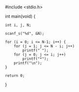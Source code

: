 #include <stdio.h>



int main(void) {

	int i, j, N; 

	scanf_s("%d", &N);

	for (i = 0; i <= N-1; i++) {
		for (j = 1; j <= N - i; j++)
			printf(" "); 
		for (j = 0; j <= i; j++)
			printf("*"); 
		printf("\n");
	}

	return 0;
}
